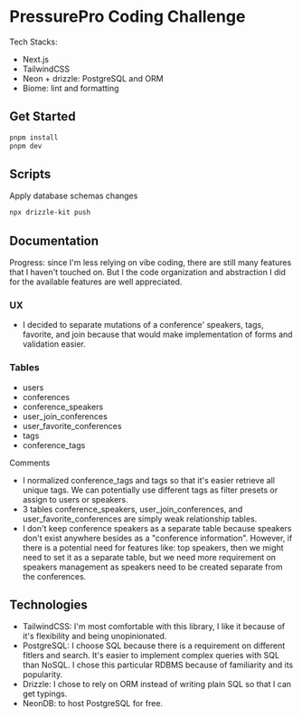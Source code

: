 # PressurePro Coding Challenge

Tech Stacks:

- Next.js
- TailwindCSS
- Neon + drizzle: PostgreSQL and ORM
- Biome: lint and formatting

## Get Started

```sh
pnpm install
pnpm dev
```

## Scripts

Apply database schemas changes

```sh
npx drizzle-kit push
```

## Documentation

Progress: since I'm less relying on vibe coding, there are still many features that I haven't touched on. But I the code organization and abstraction I did for the available features are well appreciated.

### UX

- I decided to separate mutations of a conference' speakers, tags, favorite, and join because that would make implementation of forms and validation easier.

### Tables

- users
- conferences
- conference_speakers
- user_join_conferences
- user_favorite_conferences
- tags
- conference_tags

Comments

- I normalized conference_tags and tags so that it's easier retrieve all unique tags. We can potentially use different tags as filter presets or assign to users or speakers.
- 3 tables conference_speakers, user_join_conferences, and user_favorite_conferences are simply weak relationship tables.
- I don't keep conference speakers as a separate table because speakers don't exist anywhere besides as a "conference information". However, if there is a potential need for features like: top speakers, then we might need to set it as a separate table, but we need more requirement on speakers management as speakers need to be created separate from the conferences.

## Technologies

- TailwindCSS: I'm most comfortable with this library, I like it because of it's flexibility and being unopinionated.
- PostgreSQL: I choose SQL because there is a requirement on different fitlers and search. It's easier to implement complex queries with SQL than NoSQL. I chose this particular RDBMS because of familiarity and its popularity.
- Drizzle: I chose to rely on ORM instead of writing plain SQL so that I can get typings.
- NeonDB: to host PostgreSQL for free.
